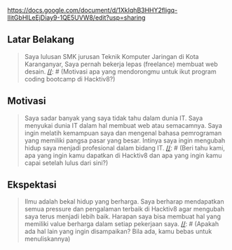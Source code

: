 https://docs.google.com/document/d/1XkIqhB3HHY2fligq-IlitGbHlLeEjDiay9-1QE5UVW8/edit?usp=sharing

[//]: # (Ceritakan sedikit tentang latar belakangmu seperti pendidikan terakhir atau pekerjaan sebelumnya)
## Latar Belakang
> Saya lulusan SMK jurusan Teknik Komputer Jaringan di Kota Karanganyar, Saya pernah bekerja lepas (freelance) membuat web desain.
[//]: # (Motivasi apa yang mendorongmu untuk ikut program coding bootcamp di Hacktiv8?)
## Motivasi
> Saya sadar banyak yang saya tidak tahu dalam dunia IT. Saya menyukai dunia IT dalam hal membuat web atau semacamnya. Saya ingin melatih kemampuan saya dan mengenal bahasa pemrograman yang memiliki pangsa pasar yang besar. Intinya saya ingin mengubah hidup saya menjadi profesional dalam bidang IT.
[//]: # (Beri tahu kami, apa yang ingin kamu dapatkan di Hacktiv8 dan apa yang ingin kamu capai setelah lulus dari sini?)
## Ekspektasi
> Ilmu adalah bekal hidup yang berharga. Saya berharap mendapatkan semua pressure dan pengalaman terbaik di Hacktiv8 agar mengubah saya terus menjadi lebih baik. Harapan saya bisa membuat hal yang memiliki value berharga dalam setiap pekerjaan saya.
[//]: # (Apakah ada hal lain yang ingin disampaikan? Bila ada, kamu bebas untuk menuliskannya)